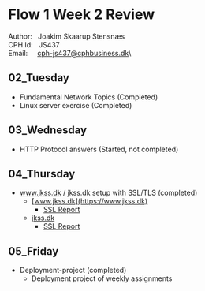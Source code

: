 # Flow 1 Week 2 Review

Author: &nbsp;&nbsp;Joakim Skaarup Stensnæs\
CPH Id: &nbsp;&nbsp;JS437\
Email: &nbsp;&nbsp;&nbsp;&nbsp;cph-js437@cphbusiness.dk\

## 02_Tuesday
* Fundamental Network Topics (Completed)
* Linux server exercise (Completed)

## 03_Wednesday
* HTTP Protocol answers (Started, not completed)

## 04_Thursday
* www.jkss.dk / jkss.dk setup with SSL/TLS (completed)
	* [www.jkss.dk](https://www.jkss.dk)
        * [SSL Report](https://www.ssllabs.com/ssltest/analyze.html?d=www.jkss.dk)
    * [jkss.dk](https://jkss.dk)
        * [SSL Report](https://www.ssllabs.com/ssltest/analyze.html?d=jkss.dk)


## 05_Friday
* Deployment-project (completed)
    * Deployment project of weekly assignments